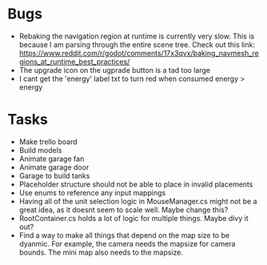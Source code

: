 # Bugs
- Rebaking the navigation region at runtime is currently very slow. This is because I am parsing through the entire scene tree. Check out this link: https://www.reddit.com/r/godot/comments/17x3qvx/baking_navmesh_regions_at_runtime_best_practices/
- The upgrade icon on the ugprade button is a tad too large
- I cant get the 'energy' label txt to turn red when consumed energy > energy

# Tasks
- Make trello board
- Build models
- Animate garage fan
- Animate garage door
- Garage to build tanks
- Placeholder structure should not be able to place in invalid placements
- Use enums to reference any input mappings
- Having all of the unit selection logic in MouseManager.cs might not be a great idea, as it doesnt seem to scale well. Maybe change this?
- RootContainer.cs holds a lot of logic for multiple things. Maybe divy it out?
- Find a way to make all things that depend on the map size to be dyanmic. For example, the camera needs the mapsize for camera bounds. The mini map also needs to the mapsize. 

